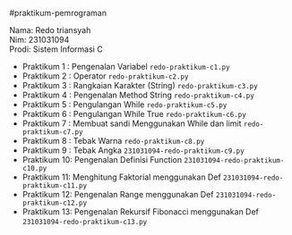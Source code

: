 #praktikum-pemrograman

<div> Nama: Redo triansyah</div>
<div> Nim: 231031094</div>
<div> Prodi: Sistem Informasi C</div>

* Praktikum 1 : Pengenalan Variabel `redo-praktikum-c1.py`
* Praktikum 2 : Operator `redo-praktikum-c2.py`
* Praktikum 3 : Rangkaian Karakter (String) `redo-praktikum-c3.py`
* Praktikum 4 : Pengenalan Method String `redo-praktikum-c4.py`
* Praktikum 5 : Pengulangan While `redo-praktikum-c5.py`
* Praktikum 6 : Pengulangan While True `redo-praktikum-c6.py`
* Praktikum 7 : Membuat sandi Menggunakan While dan limit `redo-praktikum-c7.py`
* Praktikum 8 : Tebak Warna `redo-praktikum-c8.py`
* Praktikum 9 : Tebak Angka `231031094-redo-praktikum-c9.py`
* Praktikum 10: Pengenalan Definisi Function `231031094-redo-praktikum-c10.py`
* Praktikum 11: Menghitung Faktorial menggunakan Def `231031094-redo-praktikum-c11.py`
* Praktikum 12: Pengenalan Range menggunakan Def `231031094-redo-praktikum-c12.py`
* Praktikum 13: Pengenalan Rekursif Fibonacci menggunakan Def `231031094-redo-praktikum-c13.py`
